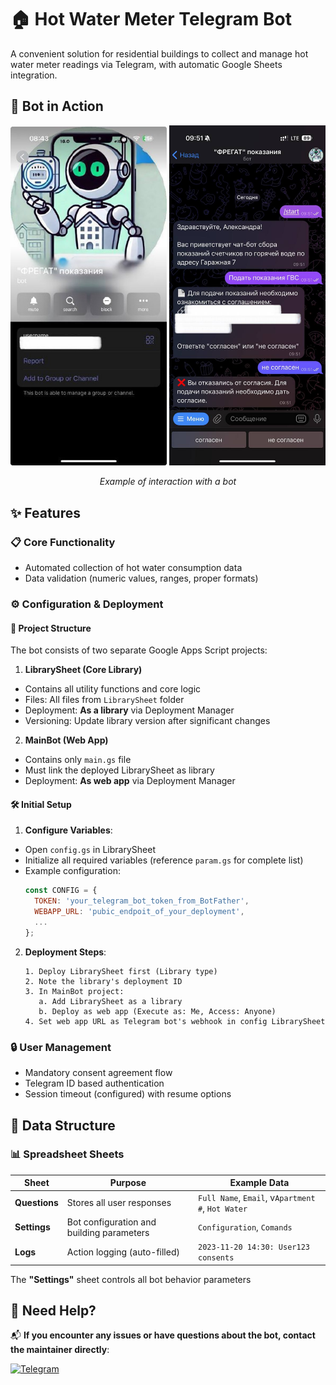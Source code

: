 # 🏠 Hot Water Meter Telegram Bot

[//]: # (![Bot Demo Preview]&#40;https://via.placeholder.com/800x400.png?text=Telegram+Bot+Demo&#41;)

A convenient solution for residential buildings to collect and manage hot water meter readings via Telegram, with automatic Google Sheets integration.

## 📸 Bot in Action

<div align="center">
  <img src="assets/images/screenshot-1.jpg" alt="Пример работы бота" width="250">
  <img src="assets/images/screenshot-2.jpg" alt="Пример работы бота" width="250">

*Example of interaction with a bot*
</div>

## ✨ Features

### 📋 Core Functionality
- Automated collection of hot water consumption data
- Data validation (numeric values, ranges, proper formats)

[//]: # (- Support for multiple buildings/sections via configuration)

### ⚙️ Configuration & Deployment

#### 📁 Project Structure
The bot consists of two separate Google Apps Script projects:

1. **LibrarySheet (Core Library)**
  - Contains all utility functions and core logic
  - Files: All files from `LibrarySheet` folder
  - Deployment: **As a library** via Deployment Manager
  - Versioning: Update library version after significant changes

2. **MainBot (Web App)**
  - Contains only `main.gs` file
  - Must link the deployed LibrarySheet as library
  - Deployment: **As web app** via Deployment Manager

#### 🛠️ Initial Setup
1. **Configure Variables**:
  - Open `config.gs` in LibrarySheet
  - Initialize all required variables (reference `param.gs` for complete list)
  - Example configuration:
    ```javascript
    const CONFIG = {
      TOKEN: 'your_telegram_bot_token_from_BotFather',
      WEBAPP_URL: 'pubic_endpoit_of_your_deployment',
      ...
    };
    ```

2. **Deployment Steps**:
   ```plaintext
   1. Deploy LibrarySheet first (Library type)
   2. Note the library's deployment ID
   3. In MainBot project:
      a. Add LibrarySheet as a library
      b. Deploy as web app (Execute as: Me, Access: Anyone)
   4. Set web app URL as Telegram bot's webhook in config LibrarySheet

### 🔒 User Management
- Mandatory consent agreement flow
- Telegram ID based authentication
- Session timeout (configured) with resume options

## 📁 Data Structure

### 📊 Spreadsheet Sheets

| Sheet        | Purpose                                                                 | Example Data                                      |
|--------------|-------------------------------------------------------------------------|---------------------------------------------------|
| **Questions** | Stores all user responses                                               | `Full Name`, `Email`, v`Apartment #`, `Hot Water` |
| **Settings**  | Bot configuration and building parameters                               | `Configuration`, `Comands`                        |
| **Logs**     | Action logging (auto-filled)                                            | `2023-11-20 14:30: User123 consents`              |

[//]: # (### Sheet Details:)

[//]: # ()
[//]: # (#### 1. "Questions" Sheet)

[//]: # (**Complete Structure:**)

[//]: # (| A: Chat_ID | B: Timestamp | C: Telegram_Username | D: Consent | E: Full_Name |)

[//]: # (| F: Apartment_No | G: Phone_Number | H: Email | I: Hot_Water_Reading |)

[//]: # ()
[//]: # (**Column Details:**)

[//]: # (- **Chat_ID** &#40;Col A&#41;: Unique Telegram user identifier)

[//]: # (- **Timestamp** &#40;Col B&#41;: Auto-updated submission time &#40;`YYYY-MM-DD HH:MM:SS`&#41;)

[//]: # (- **Consent** &#40;Col D&#41;: `TRUE/FALSE` status of user agreement)

[//]: # (- **Hot_Water_Reading** &#40;Col I&#41;: Validated numeric value &#40;2 decimal places max&#41;)

[//]: # ()
[//]: # (**Validation Rules:**)

[//]: # (```plaintext)

[//]: # (● Phone_Number: +7XXXXXXXXXX or 8XXXXXXXXXX  )

[//]: # (● Email: Standard email format validation  )

[//]: # (● Hot_Water_Reading: Positive number ≤ 9999.99)
[//]: # (```)

[//]: # (#### 2. "Settings" Sheet)

The **"Settings"** sheet controls all bot behavior parameters

[//]: # (### 📋 File Structure)

[//]: # (```ini)

[//]: # ([Submission])

[//]: # (Deadline_Day = 25       ; Day of month when submissions are due)

[//]: # ()
[//]: # ([Validation])

[//]: # (Min_Water_Reading = 0.5 ; Minimum acceptable value &#40;m³&#41;)

[//]: # (Max_Water_Reading = 9999 ; Maximum acceptable value &#40;m³&#41;)

[//]: # (Allowed_Apartments = 1-450 ; Valid apartment numbers range)

[//]: # ()
[//]: # ([Texts])

[//]: # (Consent_Link = https://... ; URL to consent document)

[//]: # (Welcome_Message = "Добро пожаловать..." ; Initial bot greeting)

[//]: # (Error_Message = "Invalid input. Please try again...")

[//]: # (```)

## 💬 Need Help?

📬 **If you encounter any issues or have questions about the bot, contact the maintainer directly**:

[![Telegram](https://img.shields.io/badge/Message_@sglossu-2CA5E0?style=for-the-badge&logo=telegram&logoColor=white)](https://t.me/sglossu)
